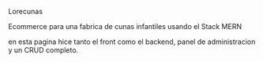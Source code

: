 Lorecunas 

Ecommerce para una fabrica de cunas infantiles usando el Stack MERN

en esta pagina hice tanto el front como el backend, panel de administracion y un CRUD completo.
